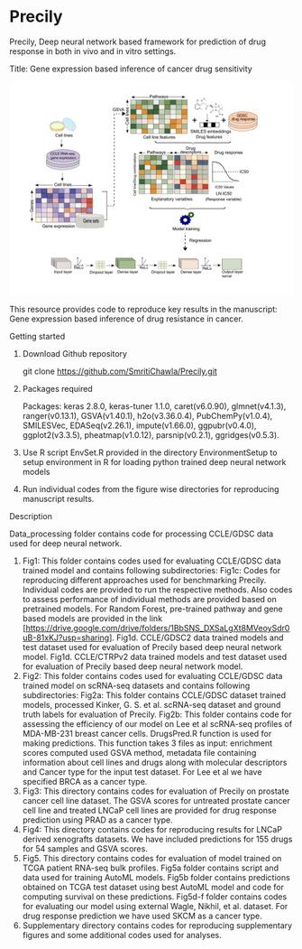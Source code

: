 # Precily

Precily, Deep neural network based framework for prediction of drug response in both in vivo and in vitro settings.

Title: Gene expression based inference of cancer drug sensitivity

![Workflow](Workflow.png)

This resource provides code to reproduce key results in the manuscript: Gene expression based inference of drug resistance in cancer.

Getting started

1. Download Github repository

   git clone https://github.com/SmritiChawla/Precily.git

2. Packages required

   Packages: keras 2.8.0, keras-tuner 1.1.0, caret(v6.0.90), glmnet(v4.1.3), ranger(v0.13.1), GSVA(v1.40.1), h2o(v3.36.0.4), PubChemPy(v1.0.4), SMILESVec,   EDASeq(v2.26.1), impute(v1.66.0), ggpubr(v0.4.0), ggplot2(v3.3.5), pheatmap(v1.0.12), parsnip(v0.2.1), ggridges(v0.5.3).
   

3. Use R script EnvSet.R provided in the directory EnvironmentSetup to setup environment in R for loading python trained deep neural network models 

4. Run individual codes from the figure wise directories for reproducing manuscript results.

Description

Data_processing folder contains code for processing CCLE/GDSC data used for deep neural network. 

1. Fig1: This folder contains codes used for evaluating CCLE/GDSC data trained model and contains following subdirectories:
Fig1c: Codes for reproducing different approaches used for benchmarking Precily. Individual codes are provided to run the respective methods. Also codes to assess performance of individual methods are provided based on pretrained models. For Random Forest, pre-trained pathway and gene based models are provided in the link [https://drive.google.com/drive/folders/1BbSNS_DXSaLgXt8MVeoySdr0uB-81xKJ?usp=sharing].
Fig1d. CCLE/GDSC2 data trained models and test dataset used for evaluation of Precily based deep neural network model.
Fig1d. CCLE/CTRPv2 data trained models and test dataset used for evaluation of Precily based deep neural network model.
2.  Fig2: This folder contains codes used for evaluating CCLE/GDSC data trained model on scRNA-seq datasets and contains following subdirectories:
Fig2a: This folder contains CCLE/GDSC dataset trained models, processed Kinker, G. S. et al. scRNA-seq dataset and ground truth labels for evaluation of Precily.
Fig2b: This folder contains code for assessing the efficiency of our model on Lee et al scRNA-seq profiles of MDA-MB-231 breast cancer cells. DrugsPred.R function is used for making predictions. This function takes 3 files as input: enrichment scores computed used GSVA method, metadata file containing information about cell lines and drugs along with molecular descriptors and Cancer type for the input test dataset. For Lee et al we have specified BRCA as a cancer type.
3. Fig3: This directory contains codes for evaluation of Precily on prostate cancer cell line dataset. The GSVA scores for untreated prostate cancer cell line and treated LNCaP cell lines are provided for drug response prediction using PRAD as a cancer type. 
4. Fig4: This directory contains codes for reproducing results for LNCaP derived xenografts datasets. We have included predictions for 155 drugs for 54 samples and GSVA scores.
5. Fig5. This directory contains codes for evaluation of model trained on TCGA patient RNA-seq bulk profiles.
Fig5a folder contains script and data used for training AutoML models.
Fig5b folder contains predictions obtained on TCGA test dataset using best AutoML model and code for computing survival on these predictions.
Fig5d-f folder contains codes for evaluating our model using external Wagle, Nikhil, et al. dataset. For drug response prediction we have used SKCM as a cancer type.
6. Supplementary directory contains codes for reproducing supplementary figures and some additional codes used for analyses.
